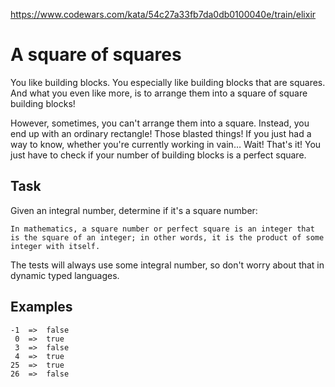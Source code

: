 https://www.codewars.com/kata/54c27a33fb7da0db0100040e/train/elixir

# A square of squares

You like building blocks. You especially like building blocks that are squares. And what you even like more, is to arrange them into a square of square building blocks!

However, sometimes, you can't arrange them into a square. Instead, you end up with an ordinary rectangle! Those blasted things! If you just had a way to know, whether you're currently working in vain… Wait! That's it! You just have to check if your number of building blocks is a perfect square.

## Task 

Given an integral number, determine if it's a square number:

```
In mathematics, a square number or perfect square is an integer that is the square of an integer; in other words, it is the product of some integer with itself.
```

The tests will always use some integral number, so don't worry about that in dynamic typed languages.

## Examples

```
-1  =>  false
 0  =>  true
 3  =>  false
 4  =>  true
25  =>  true
26  =>  false
```
